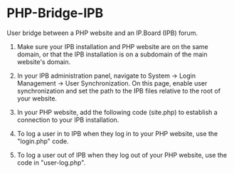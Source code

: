 # PHP-Bridge-IPB
User bridge between a PHP website and an IP.Board (IPB) forum.

1. Make sure your IPB installation and PHP website are on the same domain, or that the IPB installation is on a subdomain of the main website's domain.

2. In your IPB administration panel, navigate to System -> Login Management -> User Synchronization. On this page, enable user synchronization and set the path to the IPB files relative to the root of your website.

3. In your PHP website, add the following code (site.php) to establish a connection to your IPB installation.
4. To log a user in to IPB when they log in to your PHP website, use the "login.php" code.
5. To log a user out of IPB when they log out of your PHP website, use the code in "user-log.php".
